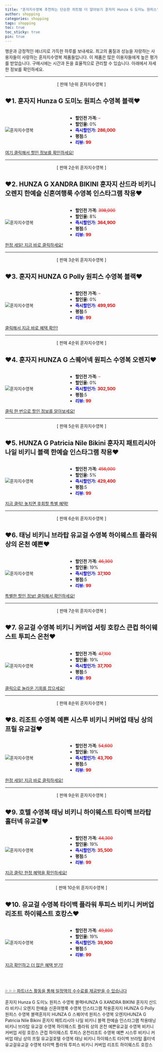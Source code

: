 ```yaml
---
title: "훈자지수영복 추천하는 단순한 히트템 더 알아보기 훈자지 Hunza G 도미노 원피스"
author: shopping
categories: shopping
tags: shopping
toc: true
toc_sticky: true
pin: true
---
```

행운과 긍정적인 에너지로 가득한 하루를 보내세요. 최고의 품질과 성능을 자랑하는 사용자들이 사랑하는 훈자지수영복 제품들입니다. 이 제품은 많은 이용자들에게 높은 평가를 받았습니다. 구매시에는 시간과 돈을 효율적으로 관리할 수 있습니다. 아래에서 자세한 정보를 확인하세요.

---
<p class="toplist" style="margin: 0 auto; display: block; width: fit-content;">[ 판매 1순위 훈자지수영복 ]</p>

<h2><strong>❤️1. 훈자지 Hunza G 도미노 원피스 수영복 블랙❤️</strong></h2>

<div style="display: flex; align-items: center;">
    <div style="flex: 0.4;">
        <img src="https://thumbnail10.coupangcdn.com/thumbnails/remote/230x230ex/image/vendor_inventory/242b/33af4a77a7d419a72035cd1419388d6ddbe1e3d61df45a7d7c4c8503063a.jpg" alt="훈자지수영복" style="max-width: 100%;">
    </div>
    <div style="flex: 0.6; margin-left: 10px;">
        <ul>
            <li><strong>할인전 가격:</strong> <del style="color: red;">-</del></li>
            <li><strong>할인율:</strong> 0%</li>
            <li><span style='color:blue'><strong>즉시할인가:</strong></span> <span style='color:red'><strong>286,000</strong></span></li>
            <li><strong>평점:</strong>5</li>
            <li><span style='color:blue'><strong>리뷰:</strong></span> <span style='color:red'><strong>99</strong></span></li>
        </ul>
    </div>
</div>
<div class="center">
    <a href="https://selin100587001.github.io?lptag=AF9450613&subid=githubio&pageKey=7436512663&traceid=V0-153&itemId=19327280394&vendorItemId=86441307212" class="myButton">
        여기 클릭해서 할인 정보를 확인하세요!
    </a>
</div>


---
<p class="toplist" style="margin: 0 auto; display: block; width: fit-content;">[ 판매 2순위 훈자지수영복 ]</p>

<h2><strong>❤️2. HUNZA G XANDRA BIKINI 훈자지 산드라 비키니 오렌지 한예슬 신혼여행룩 수영복 인스타그램 착용❤️</strong></h2>

<div style="display: flex; align-items: center;">
    <div style="flex: 0.4;">
        <img src="https://thumbnail9.coupangcdn.com/thumbnails/remote/230x230ex/image/vendor_inventory/8793/445e251c0ab2bac6a20a1b8b814b0ee5a705702e86dc6ed0900e0bf19aec.jpg" alt="훈자지수영복" style="max-width: 100%;">
    </div>
    <div style="flex: 0.6; margin-left: 10px;">
        <ul>
            <li><strong>할인전 가격:</strong> <del style="color: red;">398,000</del></li>
            <li><strong>할인율:</strong> 8%</li>
            <li><span style='color:blue'><strong>즉시할인가:</strong></span> <span style='color:red'><strong>364,900</strong></span></li>
            <li><strong>평점:</strong>5</li>
            <li><span style='color:blue'><strong>리뷰:</strong></span> <span style='color:red'><strong>99</strong></span></li>
        </ul>
    </div>
</div>
<div class="center">
    <a href="https://selin100587001.github.io?lptag=AF9450613&subid=githubio&pageKey=8165453363&traceid=V0-153&itemId=23297969024&vendorItemId=90330130189" class="myButton">
        한정 세일! 지금 바로 클릭하세요!
    </a>
</div>


---
<p class="toplist" style="margin: 0 auto; display: block; width: fit-content;">[ 판매 3순위 훈자지수영복 ]</p>

<h2><strong>❤️3. 훈자지 HUNZA G Polly 원피스 수영복 블랙❤️</strong></h2>

<div style="display: flex; align-items: center;">
    <div style="flex: 0.4;">
        <img src="https://thumbnail7.coupangcdn.com/thumbnails/remote/230x230ex/image/vendor_inventory/f8b3/29b1ff056c97dc6cf6b738cc51cbdb903482b7861c7a6ac60b3c0c89360f.jpg" alt="훈자지수영복" style="max-width: 100%;">
    </div>
    <div style="flex: 0.6; margin-left: 10px;">
        <ul>
            <li><strong>할인전 가격:</strong> <del style="color: red;">-</del></li>
            <li><strong>할인율:</strong> 0%</li>
            <li><span style='color:blue'><strong>즉시할인가:</strong></span> <span style='color:red'><strong>499,950</strong></span></li>
            <li><strong>평점:</strong>5</li>
            <li><span style='color:blue'><strong>리뷰:</strong></span> <span style='color:red'><strong>99</strong></span></li>
        </ul>
    </div>
</div>
<div class="center">
    <a href="https://selin100587001.github.io?lptag=AF9450613&subid=githubio&pageKey=7421011189&traceid=V0-153&itemId=19250137577&vendorItemId=86365866481" class="myButton">
        클릭해서 지금 바로 혜택 확인!
    </a>
</div>


---
<p class="toplist" style="margin: 0 auto; display: block; width: fit-content;">[ 판매 4순위 훈자지수영복 ]</p>

<h2><strong>❤️4. 훈자지 HUNZA G 스퀘어넥 원피스 수영복 오렌지❤️</strong></h2>

<div style="display: flex; align-items: center;">
    <div style="flex: 0.4;">
        <img src="https://thumbnail10.coupangcdn.com/thumbnails/remote/230x230ex/image/vendor_inventory/fd51/305c860df4fd7dcfb841b9ba14352e3f70669b2acc686d7b374b82186449.jpg" alt="훈자지수영복" style="max-width: 100%;">
    </div>
    <div style="flex: 0.6; margin-left: 10px;">
        <ul>
            <li><strong>할인전 가격:</strong> <del style="color: red;">-</del></li>
            <li><strong>할인율:</strong> 0%</li>
            <li><span style='color:blue'><strong>즉시할인가:</strong></span> <span style='color:red'><strong>302,500</strong></span></li>
            <li><strong>평점:</strong>5</li>
            <li><span style='color:blue'><strong>리뷰:</strong></span> <span style='color:red'><strong>99</strong></span></li>
        </ul>
    </div>
</div>
<div class="center">
    <a href="https://selin100587001.github.io?lptag=AF9450613&subid=githubio&pageKey=7421011202&traceid=V0-153&itemId=19250137612&vendorItemId=86365866102" class="myButton">
        클릭 한 번으로 할인 정보를 알아보세요!
    </a>
</div>


---
<p class="toplist" style="margin: 0 auto; display: block; width: fit-content;">[ 판매 5순위 훈자지수영복 ]</p>

<h2><strong>❤️5. HUNZA G Patricia Nile Bikini 훈자지 패트리시아 나일 비키니 블랙 한예슬 인스타그램 착용❤️</strong></h2>

<div style="display: flex; align-items: center;">
    <div style="flex: 0.4;">
        <img src="https://thumbnail8.coupangcdn.com/thumbnails/remote/230x230ex/image/vendor_inventory/ede8/8beb1a7f2d4b355c7f2df1402139c204b4facedd5cdaca046323efa47827.jpg" alt="훈자지수영복" style="max-width: 100%;">
    </div>
    <div style="flex: 0.6; margin-left: 10px;">
        <ul>
            <li><strong>할인전 가격:</strong> <del style="color: red;">456,000</del></li>
            <li><strong>할인율:</strong> 5%</li>
            <li><span style='color:blue'><strong>즉시할인가:</strong></span> <span style='color:red'><strong>429,400</strong></span></li>
            <li><strong>평점:</strong>5</li>
            <li><span style='color:blue'><strong>리뷰:</strong></span> <span style='color:red'><strong>99</strong></span></li>
        </ul>
    </div>
</div>
<div class="center">
    <a href="https://selin100587001.github.io?lptag=AF9450613&subid=githubio&pageKey=8003827947&traceid=V0-153&itemId=22299148589&vendorItemId=89344620626" class="myButton">
        지금 클릭! 놓치면 후회할 특별 혜택!
    </a>
</div>


---
<p class="toplist" style="margin: 0 auto; display: block; width: fit-content;">[ 판매 6순위 훈자지수영복 ]</p>

<h2><strong>❤️6. 태닝 비키니 브라탑 유교걸 수영복 하이웨스트 플라워 상의 온천 예쁜❤️</strong></h2>

<div style="display: flex; align-items: center;">
    <div style="flex: 0.4;">
        <img src="https://thumbnail6.coupangcdn.com/thumbnails/remote/230x230ex/image/vendor_inventory/c7df/59f5168e764fadb03eedbbe19f2596fc5aaac41610cc5ebbbc52d71d9c91.jpg" alt="훈자지수영복" style="max-width: 100%;">
    </div>
    <div style="flex: 0.6; margin-left: 10px;">
        <ul>
            <li><strong>할인전 가격:</strong> <del style="color: red;">46,300</del></li>
            <li><strong>할인율:</strong> 19%</li>
            <li><span style='color:blue'><strong>즉시할인가:</strong></span> <span style='color:red'><strong>37,100</strong></span></li>
            <li><strong>평점:</strong>5</li>
            <li><span style='color:blue'><strong>리뷰:</strong></span> <span style='color:red'><strong>99</strong></span></li>
        </ul>
    </div>
</div>
<div class="center">
    <a href="https://selin100587001.github.io?lptag=AF9450613&subid=githubio&pageKey=8170671570&traceid=V0-153&itemId=23334513166&vendorItemId=90366177646" class="myButton">
        특별한 할인 정보! 클릭해서 확인하세요!
    </a>
</div>


---
<p class="toplist" style="margin: 0 auto; display: block; width: fit-content;">[ 판매 7순위 훈자지수영복 ]</p>

<h2><strong>❤️7. 유교걸 수영복 비키니 커버업 셔링 호캉스 큰컵 하이웨스트 투피스 온천❤️</strong></h2>

<div style="display: flex; align-items: center;">
    <div style="flex: 0.4;">
        <img src="https://thumbnail8.coupangcdn.com/thumbnails/remote/230x230ex/image/vendor_inventory/a506/02b82a2d5a6dea431fd85990e140a8bb3ec7ef3f9e5dc8a86714a2d2fbe8.jpg" alt="훈자지수영복" style="max-width: 100%;">
    </div>
    <div style="flex: 0.6; margin-left: 10px;">
        <ul>
            <li><strong>할인전 가격:</strong> <del style="color: red;">47,100</del></li>
            <li><strong>할인율:</strong> 19%</li>
            <li><span style='color:blue'><strong>즉시할인가:</strong></span> <span style='color:red'><strong>37,700</strong></span></li>
            <li><strong>평점:</strong>5</li>
            <li><span style='color:blue'><strong>리뷰:</strong></span> <span style='color:red'><strong>99</strong></span></li>
        </ul>
    </div>
</div>
<div class="center">
    <a href="https://selin100587001.github.io?lptag=AF9450613&subid=githubio&pageKey=8170673504&traceid=V0-153&itemId=23334535642&vendorItemId=90366201050" class="myButton">
        클릭으로 놀라운 기회를 잡으세요!
    </a>
</div>


---
<p class="toplist" style="margin: 0 auto; display: block; width: fit-content;">[ 판매 8순위 훈자지수영복 ]</p>

<h2><strong>❤️8. 리조트 수영복 예쁜 시스루 비키니 커버업 태닝 상의 프릴 유교걸❤️</strong></h2>

<div style="display: flex; align-items: center;">
    <div style="flex: 0.4;">
        <img src="https://thumbnail10.coupangcdn.com/thumbnails/remote/230x230ex/image/vendor_inventory/4fc0/cdc93ffa5afd58f4ca51b45a40fb444e53ee0af86bccb9ea2253b5219741.jpg" alt="훈자지수영복" style="max-width: 100%;">
    </div>
    <div style="flex: 0.6; margin-left: 10px;">
        <ul>
            <li><strong>할인전 가격:</strong> <del style="color: red;">54,600</del></li>
            <li><strong>할인율:</strong> 19%</li>
            <li><span style='color:blue'><strong>즉시할인가:</strong></span> <span style='color:red'><strong>43,700</strong></span></li>
            <li><strong>평점:</strong>5</li>
            <li><span style='color:blue'><strong>리뷰:</strong></span> <span style='color:red'><strong>99</strong></span></li>
        </ul>
    </div>
</div>
<div class="center">
    <a href="https://selin100587001.github.io?lptag=AF9450613&subid=githubio&pageKey=8170679448&traceid=V0-153&itemId=23334606993&vendorItemId=90366271885" class="myButton">
        한정 세일! 지금 바로 클릭하세요!
    </a>
</div>


---
<p class="toplist" style="margin: 0 auto; display: block; width: fit-content;">[ 판매 9순위 훈자지수영복 ]</p>

<h2><strong>❤️9. 호텔 수영복 태닝 비키니 하이웨스트 타이백 브라탑 홀터넥 유교걸❤️</strong></h2>

<div style="display: flex; align-items: center;">
    <div style="flex: 0.4;">
        <img src="https://thumbnail7.coupangcdn.com/thumbnails/remote/230x230ex/image/vendor_inventory/82e3/3ef182a804d51d5999ffa45f651f8285f133af5c6a0c25ec78090b6edf97.jpg" alt="훈자지수영복" style="max-width: 100%;">
    </div>
    <div style="flex: 0.6; margin-left: 10px;">
        <ul>
            <li><strong>할인전 가격:</strong> <del style="color: red;">44,300</del></li>
            <li><strong>할인율:</strong> 19%</li>
            <li><span style='color:blue'><strong>즉시할인가:</strong></span> <span style='color:red'><strong>35,500</strong></span></li>
            <li><strong>평점:</strong>5</li>
            <li><span style='color:blue'><strong>리뷰:</strong></span> <span style='color:red'><strong>99</strong></span></li>
        </ul>
    </div>
</div>
<div class="center">
    <a href="https://selin100587001.github.io?lptag=AF9450613&subid=githubio&pageKey=8170663319&traceid=V0-153&itemId=23334418003&vendorItemId=90366083354" class="myButton">
        지금 클릭! 한정 혜택을 확인하세요!
    </a>
</div>


---
<p class="toplist" style="margin: 0 auto; display: block; width: fit-content;">[ 판매 10순위 훈자지수영복 ]</p>

<h2><strong>❤️10. 유교걸 수영복 타이백 플라워 투피스 비키니 커버업 리조트 하이웨스트 호캉스❤️</strong></h2>

<div style="display: flex; align-items: center;">
    <div style="flex: 0.4;">
        <img src="https://thumbnail7.coupangcdn.com/thumbnails/remote/230x230ex/image/vendor_inventory/4c5e/801d8ec6be11936f91c9829c097befd0a775d4461d3cbe77137e525bc509.jpg" alt="훈자지수영복" style="max-width: 100%;">
    </div>
    <div style="flex: 0.6; margin-left: 10px;">
        <ul>
            <li><strong>할인전 가격:</strong> <del style="color: red;">49,800</del></li>
            <li><strong>할인율:</strong> 19%</li>
            <li><span style='color:blue'><strong>즉시할인가:</strong></span> <span style='color:red'><strong>39,900</strong></span></li>
            <li><strong>평점:</strong>5</li>
            <li><span style='color:blue'><strong>리뷰:</strong></span> <span style='color:red'><strong>99</strong></span></li>
        </ul>
    </div>
</div>
<div class="center">
    <a href="https://selin100587001.github.io?lptag=AF9450613&subid=githubio&pageKey=8170646694&traceid=V0-153&itemId=23334245275&vendorItemId=90365909611" class="myButton">
        지금 확인하고 더 많은 혜택 받기!
    </a>
</div>

<br><br><br>[💦 💦 💦 파트너스 활동을 통해 일정액의 수수료를 제공받을 수 있습니다](https://link.coupang.com/a/bcpT2c)<br><br>훈자지 Hunza G 도미노 원피스 수영복 블랙HUNZA G XANDRA BIKINI 훈자지 산드라 비키니 오렌지 한예슬 신혼여행룩 수영복 인스타그램 착용훈자지 HUNZA G Polly 원피스 수영복 블랙훈자지 HUNZA G 스퀘어넥 원피스 수영복 오렌지HUNZA G Patricia Nile Bikini 훈자지 패트리시아 나일 비키니 블랙 한예슬 인스타그램 착용태닝 비키니 브라탑 유교걸 수영복 하이웨스트 플라워 상의 온천 예쁜유교걸 수영복 비키니 커버업 셔링 호캉스 큰컵 하이웨스트 투피스 온천리조트 수영복 예쁜 시스루 비키니 커버업 태닝 상의 프릴 유교걸호텔 수영복 태닝 비키니 하이웨스트 타이백 브라탑 홀터넥 유교걸유교걸 수영복 타이백 플라워 투피스 비키니 커버업 리조트 하이웨스트 호캉스